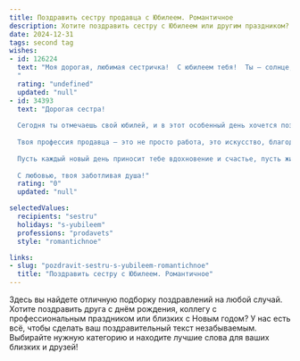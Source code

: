 ```yaml
---
title: Поздравить сестру продавца с Юбилеем. Романтичное
description: Хотите поздравить сестру с Юбилеем или другим праздником? Наш ИИ создаст незабываемое поздравление, а вы обязательно выделитесь среди других.  
date: 2024-12-31
tags: second tag
wishes:
- id: 126224
  text: "Моя дорогая, любимая сестричка!  С юбилеем тебя!  Ты – солнце, свет и радость моей жизни, и сегодня, в твой особенный день, я хочу сказать тебе, как сильно я тебя люблю. Твоя  нежная душа и  искреннее сердце, словно драгоценные камни, светят ярче всех звёзд.  Твой труд продавца — это искусство дарить людям радость, и ты делаешь это с такой грацией и теплотой, что каждый твой клиент чувствует себя особенным. Пусть твоя жизнь будет наполнена счастьем,  любовью и волшебством, а каждый новый день приносит только прекрасные мгновения! С юбилеем, моя дорогая!
  "
  rating: "undefined"
  updated: "null"
- id: 34393
  text: "Дорогая сестра!
  
  Сегодня ты отмечаешь свой юбилей, и в этот особенный день хочется поздравить тебя от всего сердца! Ты словно редкий товар в магазине жизни — уникальна, бесценна и всегда притягательна. Твоя доброта, умение понимать людей, аристократичность в общении делают мир вокруг ярче и теплее.
  
  Твоя профессия продавца — это не просто работа, это искусство, благодаря которому ты не только умеешь продавать, но и дарить радость, создавая уют и комфорт каждому, кто обращается к тебе.
  
  Пусть каждый новый день приносит тебе вдохновение и счастье, пусть жизнь преподносит только самые лучшие предложения, а рядом всегда будут искренние и любящие люди. Желаю тебе мечтать, стремиться и достигать – и пусть каждая твоя мечта становится явью!
  
  С любовью, твоя заботливая душа!"
  rating: "0"
  updated: "null"

selectedValues:
  recipients: "sestru"
  holidays: "s-yubileem"
  professions: "prodavets"
  style: "romantichnoe"

links:
- slug: "pozdravit-sestru-s-yubileem-romantichnoe"
  title: "Поздравить сестру с Юбилеем. Романтичное"
---
```


Здесь вы найдете отличную подборку поздравлений на любой случай. 
Хотите поздравить друга с днём рождения, коллегу с профессиональным праздником или близких с Новым годом? У нас есть всё, чтобы сделать ваш поздравительный текст незабываемым. Выбирайте нужную категорию и находите лучшие слова для ваших близких и друзей!
